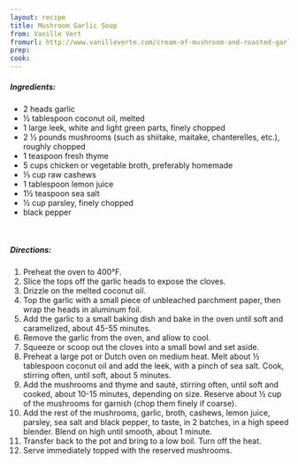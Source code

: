```yaml
---
layout: recipe
title: Mushroom Garlic Soup
from: Vanille Vert
fromurl: http://www.vanilleverte.com/cream-of-mushroom-and-roasted-garlic-soup-dairy-free/
prep: 
cook: 
---
```


##### Ingredients:

* 2 heads garlic
* ½ tablespoon coconut oil, melted
* 1 large leek, white and light green parts, finely chopped
* 2 ½ pounds mushrooms (such as shiitake, maitake, chanterelles, etc.), roughly chopped
* 1 teaspoon fresh thyme
* 5 cups chicken or vegetable broth, preferably homemade
* ⅓ cup raw cashews
* 1 tablespoon lemon juice
* 1½ teaspoon sea salt
* ½ cup parsley, finely chopped
* black pepper

<br>

##### Directions:

1. Preheat the oven to 400°F. 
2. Slice the tops off the garlic heads to expose the cloves. 
3. Drizzle on the melted coconut oil. 
4. Top the garlic with a small piece of unbleached parchment paper, then wrap the heads in aluminum foil. 
5. Add the garlic to a small baking dish and bake in the oven until soft and caramelized, about 45-55 minutes.
6. Remove the garlic from the oven, and allow to cool. 
7. Squeeze or scoop out the cloves into a small bowl and set aside.
8. Preheat a large pot or Dutch oven on medium heat. Melt about ½ tablespoon coconut oil and add the leek, with a pinch of sea salt. Cook, stirring often, until soft, about 5 minutes.
9. Add the mushrooms and thyme and sauté, stirring often, until soft and cooked, about 10-15 minutes, depending on size. Reserve about ½ cup of the mushrooms for garnish (chop them finely if coarse).
10. Add the rest of the mushrooms, garlic, broth, cashews, lemon juice, parsley, sea salt and black pepper, to taste, in 2 batches, in a high speed blender. Blend on high until smooth, about 1 minute.
11. Transfer back to the pot and bring to a low boil. Turn off the heat.
12. Serve immediately topped with the reserved mushrooms.
